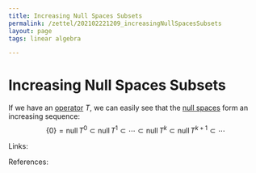```yaml
---
title: Increasing Null Spaces Subsets
permalink: /zettel/202102221209_increasingNullSpacesSubsets
layout: page
tags: linear algebra

---
```

# Increasing Null Spaces Subsets

If we have an [operator](202102082104_operatorDefinition) $T$, we can easily see that
the [null spaces](202102071742_nullSpaceDefinition) form an increasing sequence:
$$
\{ 0 \} = \textrm{null} \, T^0 \subset \textrm{null} \, T^1 \subset \cdots \subset \textrm{null} \, T^k \subset \textrm{null} \, T^{k+1} \subset \cdots
$$



Links: 

References: 

